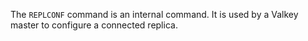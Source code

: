 The `REPLCONF` command is an internal command.
It is used by a Valkey master to configure a connected replica.